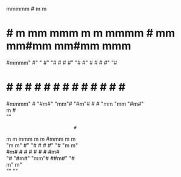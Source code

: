                                                                              
 mmmmm                              #        m             m                 
 #    #  m mm   mmm   m   m   mmmm  # mm   mm#mm         mm#mm   mmm         
 #mmmm"  #"  " #" "#  #   #  #" "#  #"  #    #             #    #" "#        
 #    #  #     #   #  #   #  #   #  #   #    #             #    #   #        
 #mmmm"  #     "#m#"  "mm"#  "#m"#  #   #    "mm           "mm  "#m#"        
                              m  #                                           
                               ""                                            
                                                                             
                             #                                               
 m   m   mmm   m   m         #mmm   m   m                                    
 "m m"  #" "#  #   #         #" "#  "m m"                                    
  #m#   #   #  #   #         #   #   #m#                                     
  "#    "#m#"  "mm"#         ##m#"   "#                                      
  m"                                 m"                                      
 ""                                 ""                                       
